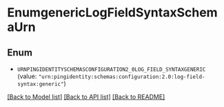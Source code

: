 # EnumgenericLogFieldSyntaxSchemaUrn

## Enum


* `URNPINGIDENTITYSCHEMASCONFIGURATION2_0LOG_FIELD_SYNTAXGENERIC` (value: `"urn:pingidentity:schemas:configuration:2.0:log-field-syntax:generic"`)


[[Back to Model list]](../README.md#documentation-for-models) [[Back to API list]](../README.md#documentation-for-api-endpoints) [[Back to README]](../README.md)


